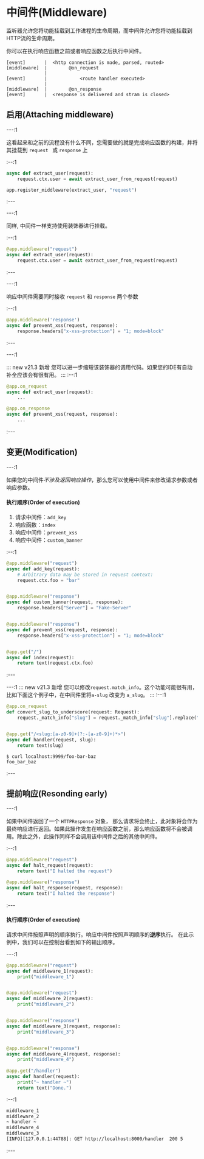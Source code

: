 # 中间件(Middleware)

监听器允许您将功能挂载到工作进程的生命周期，而中间件允许您将功能挂载到HTTP流的生命周期。

你可以在执行响应函数之前或者响应函数之后执行中间件。

```text
[event]       |  <http connection is made, parsed, routed>
[middleware]  |        @on_request
              |
[event]       |            <route handler executed>
              |
[middleware]  |        @on_response
[event]       |  <response is delivered and stram is closed>
```

## 启用(Attaching middleware)

---:1

这看起来和之前的流程没有什么不同，您需要做的就是完成响应函数的构建，并将其挂载到 `request ` 或  `response`  上

:--:1

```python
async def extract_user(request):
    request.ctx.user = await extract_user_from_request(request)

app.register_middleware(extract_user, "request")
```
:---

---:1

同样, 中间件一样支持使用装饰器进行挂载。

:--:1

```python
@app.middleware("request")
async def extract_user(request):
    request.ctx.user = await extract_user_from_request(request)
```
:---

---:1

响应中间件需要同时接收 `request` 和 `response` 两个参数

:--:1

```python
@app.middleware('response')
async def prevent_xss(request, response):
    response.headers["x-xss-protection"] = "1; mode=block"
```
:---

---:1

::: new v21.3 新增
您可以进一步缩短该装饰器的调用代码。如果您的IDE有自动补全应该会有很有用。
:::
:--:1
```python
@app.on_request
async def extract_user(request):
    ...

@app.on_response
async def prevent_xss(request, response):
    ...
```
:---

## 变更(Modification)

---:1

如果您的中间件*不涉及返回响应操作*，那么您可以使用中间件来修改请求参数或者响应参数。

#### 执行顺序(Order of execution)



1. 请求中间件：`add_key`
2. 响应函数：`index`
3. 响应中间件：`prevent_xss`
4. 响应中间件：`custom_banner`

:--:1

```python
@app.middleware("request")
async def add_key(request):
    # Arbitrary data may be stored in request context:
    request.ctx.foo = "bar"


@app.middleware("response")
async def custom_banner(request, response):
    response.headers["Server"] = "Fake-Server"


@app.middleware("response")
async def prevent_xss(request, response):
    response.headers["x-xss-protection"] = "1; mode=block"


@app.get("/")
async def index(request):
    return text(request.ctx.foo)

```
:---

---:1
::: new v21.3 新增
您可以修改`request.match_info`。这个功能可能很有用，比如下面这个例子中，在中间件里将`a-slug` 改变为 `a_slug`。
:::
:--:1
```python
@app.on_request
def convert_slug_to_underscore(request: Request):
    request._match_info["slug"] = request._match_info["slug"].replace("-", "_")


@app.get("/<slug:[a-z0-9]+(?:-[a-z0-9]+)*>")
async def handler(request, slug):
    return text(slug)
```
```
$ curl localhost:9999/foo-bar-baz
foo_bar_baz
```
:---
## 提前响应(Resonding early)

---:1

如果中间件返回了一个 `HTTPResponse` 对象， 那么请求将会终止，此对象将会作为最终响应进行返回。如果此操作发生在响应函数之前，那么响应函数将不会被调用。除此之外，此操作同样不会调用该中间件之后的其他中间件。

:--:1

```python
@app.middleware("request")
async def halt_request(request):
    return text("I halted the request")

@app.middleware("response")
async def halt_response(request, response):
    return text("I halted the response")
```
:---

#### 执行顺序(Order of execution)

请求中间件按照声明的顺序执行。响应中间件按照声明顺序的**逆序**执行。 在此示例中，我们可以在控制台看到如下的输出顺序。

---:1

```python
@app.middleware("request")
async def middleware_1(request):
    print("middleware_1")


@app.middleware("request")
async def middleware_2(request):
    print("middleware_2")


@app.middleware("response")
async def middleware_3(request, response):
    print("middleware_3")


@app.middleware("response")
async def middleware_4(request, response):
    print("middleware_4")
    
@app.get("/handler")
async def handler(request):
    print("~ handler ~")
    return text("Done.")
```
:--:1
```bash
middleware_1
middleware_2
~ handler ~
middleware_4
middleware_3
[INFO][127.0.0.1:44788]: GET http://localhost:8000/handler  200 5
```
:---
